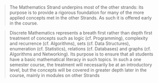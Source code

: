 >The Mathematics Strand underpins most of the other strands: its purpose is to provide a rigorous foundation for many of the more applied concepts met in the other Strands. As such it is offered early in the course. 


>Discrete Mathematics represents a breath first rather than depth first treatment of concepts such as logic (cf. Programming), complexity and recurrence (cf. Algorithms), sets (cf. Data Structures), enumeration (cf. Statistics), relations (cf. Databases) and graphs (cf. Algorithms and Networking). Its purpose is to ensure that all students have a basic mathematical literacy in such topics. In such a one semester course, the treatment will necessarily be at an introductory level, but the concepts will be covered in greater depth later in the course, mainly in modules on other Strands
